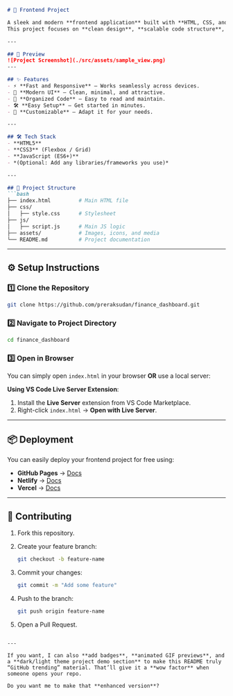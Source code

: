 ````markdown
# 🚀 Frontend Project

A sleek and modern **frontend application** built with **HTML, CSS, and JavaScript** to deliver a responsive, user-friendly experience.  
This project focuses on **clean design**, **scalable code structure**, and **best practices** for frontend development.

---

## 📸 Preview
![Project Screenshot](./src/assets/sample_view.png)  
---

## ✨ Features
- ⚡ **Fast and Responsive** – Works seamlessly across devices.
- 🎨 **Modern UI** – Clean, minimal, and attractive.
- 📂 **Organized Code** – Easy to read and maintain.
- 🛠 **Easy Setup** – Get started in minutes.
- 🔧 **Customizable** – Adapt it for your needs.

---

## 🛠 Tech Stack
- **HTML5**
- **CSS3** (Flexbox / Grid)
- **JavaScript (ES6+)**
- *(Optional: Add any libraries/frameworks you use)*

---

## 📂 Project Structure
```bash
├── index.html         # Main HTML file
├── css/
│   ├── style.css      # Stylesheet
├── js/
│   ├── script.js      # Main JS logic
├── assets/            # Images, icons, and media
└── README.md          # Project documentation
````

---

## ⚙️ Setup Instructions

### 1️⃣ Clone the Repository

```bash
git clone https://github.com/preraksudan/finance_dashboard.git
```

### 2️⃣ Navigate to Project Directory

```bash
cd finance_dashboard
```

### 3️⃣ Open in Browser

You can simply open `index.html` in your browser **OR** use a local server:

**Using VS Code Live Server Extension**:

1. Install the **Live Server** extension from VS Code Marketplace.
2. Right-click `index.html` → **Open with Live Server**.

---

## 📦 Deployment

You can easily deploy your frontend project for free using:

* **GitHub Pages** → [Docs](https://pages.github.com/)
* **Netlify** → [Docs](https://docs.netlify.com/)
* **Vercel** → [Docs](https://vercel.com/docs)

---

## 🤝 Contributing

1. Fork this repository.
2. Create your feature branch:

   ```bash
   git checkout -b feature-name
   ```
3. Commit your changes:

   ```bash
   git commit -m "Add some feature"
   ```
4. Push to the branch:

   ```bash
   git push origin feature-name
   ```
5. Open a Pull Request.

```

---

If you want, I can also **add badges**, **animated GIF previews**, and a **dark/light theme project demo section** to make this README truly “GitHub trending” material. That’ll give it a **wow factor** when someone opens your repo.  

Do you want me to make that **enhanced version**?
```
